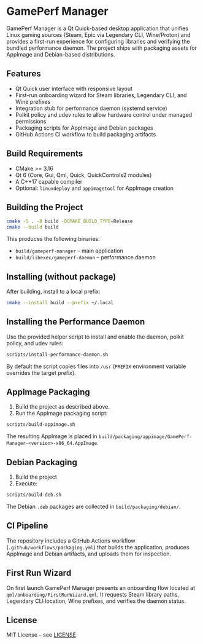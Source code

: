 # GamePerf Manager

GamePerf Manager is a Qt Quick-based desktop application that unifies Linux gaming sources (Steam, Epic via Legendary CLI, Wine/Proton) and provides a first-run experience for configuring libraries and verifying the bundled performance daemon. The project ships with packaging assets for AppImage and Debian-based distributions.

## Features

- Qt Quick user interface with responsive layout
- First-run onboarding wizard for Steam libraries, Legendary CLI, and Wine prefixes
- Integration stub for performance daemon (systemd service)
- Polkit policy and udev rules to allow hardware control under managed permissions
- Packaging scripts for AppImage and Debian packages
- GitHub Actions CI workflow to build packaging artifacts

## Build Requirements

- CMake >= 3.16
- Qt 6 (Core, Gui, Qml, Quick, QuickControls2 modules)
- A C++17 capable compiler
- Optional: `linuxdeploy` and `appimagetool` for AppImage creation

## Building the Project

```bash
cmake -S . -B build -DCMAKE_BUILD_TYPE=Release
cmake --build build
```

This produces the following binaries:

- `build/gameperf-manager` – main application
- `build/libexec/gameperf-daemon` – performance daemon

## Installing (without package)

After building, install to a local prefix:

```bash
cmake --install build --prefix ~/.local
```

## Installing the Performance Daemon

Use the provided helper script to install and enable the daemon, polkit policy, and udev rules:

```bash
scripts/install-performance-daemon.sh
```

By default the script copies files into `/usr` (`PREFIX` environment variable overrides the target prefix).

## AppImage Packaging

1. Build the project as described above.
2. Run the AppImage packaging script:

```bash
scripts/build-appimage.sh
```

The resulting AppImage is placed in `build/packaging/appimage/GamePerf-Manager-<version>-x86_64.AppImage`.

## Debian Packaging

1. Build the project
2. Execute:

```bash
scripts/build-deb.sh
```

The Debian `.deb` packages are collected in `build/packaging/debian/`.

## CI Pipeline

The repository includes a GitHub Actions workflow (`.github/workflows/packaging.yml`) that builds the application, produces AppImage and Debian artifacts, and uploads them for inspection.

## First Run Wizard

On first launch GamePerf Manager presents an onboarding flow located at `qml/onboarding/FirstRunWizard.qml`. It requests Steam library paths, Legendary CLI location, Wine prefixes, and verifies the daemon status.

## License

MIT License – see [LICENSE](LICENSE).
